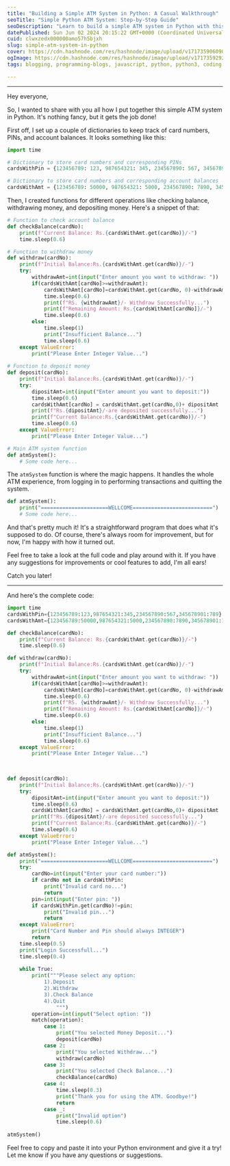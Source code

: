 ```yaml
---
title: "Building a Simple ATM System in Python: A Casual Walkthrough"
seoTitle: "Simple Python ATM System: Step-by-Step Guide"
seoDescription: "Learn to build a simple ATM system in Python with this casual walkthrough and code examples"
datePublished: Sun Jun 02 2024 20:15:22 GMT+0000 (Coordinated Universal Time)
cuid: clwxzedx000000amo57h5bjxh
slug: simple-atm-system-in-python
cover: https://cdn.hashnode.com/res/hashnode/image/upload/v1717359060903/94337903-f4b1-4ff2-9661-c742ea8b605e.jpeg
ogImage: https://cdn.hashnode.com/res/hashnode/image/upload/v1717359292442/d3623569-e9bc-44b5-89f9-0a56b3e0e93b.jpeg
tags: blogging, programming-blogs, javascript, python, python3, coding, programming-languages, dictionary, coding-challenge, codenewbies, python-beginner, programming-tips, python-projects, python-lists, atm-automated-teller-machine-market-size

---
```


---

Hey everyone,

So, I wanted to share with you all how I put together this simple ATM system in Python. It's nothing fancy, but it gets the job done!

First off, I set up a couple of dictionaries to keep track of card numbers, PINs, and account balances. It looks something like this:

```python
import time

# Dictionary to store card numbers and corresponding PINs
cardsWithPin = {123456789: 123, 987654321: 345, 234567890: 567, 345678901: 789}

# Dictionary to store card numbers and corresponding account balances
cardsWithAmt = {123456789: 50000, 987654321: 5000, 234567890: 7890, 345678901: 100000}
```

Then, I created functions for different operations like checking balance, withdrawing money, and depositing money. Here's a snippet of that:

```python
# Function to check account balance
def checkBalance(cardNo):
    print(f"Current Balance: Rs.{cardsWithAmt.get(cardNo)}/-")
    time.sleep(0.6)

# Function to withdraw money
def withdraw(cardNo):
    print(f"Initial Balance:Rs.{cardsWithAmt.get(cardNo)}/-")
    try: 
        withdrawAmt=int(input("Enter amount you want to withdraw: "))
        if(cardsWithAmt[cardNo]>=withdrawAmt):
            cardsWithAmt[cardNo]=cardsWithAmt.get(cardNo, 0)-withdrawAmt
            time.sleep(0.6)
            print(f"RS. {withdrawAmt}/- Withdraw Successfully...")
            print(f"Remaining Amount: Rs.{cardsWithAmt[cardNo]}/-")
            time.sleep(0.6)
        else:
            time.sleep(1)
            print("Insufficient Balance...")
            time.sleep(0.6)
    except ValueError:
        print("Please Enter Integer Value...")
    
# Function to deposit money
def deposit(cardNo):
    print(f"Initial Balance:Rs.{cardsWithAmt.get(cardNo)}/-")
    try:
        dipositAmt=int(input("Enter amount you want to deposit:"))
        time.sleep(0.6)
        cardsWithAmt[cardNo] = cardsWithAmt.get(cardNo,0)+ dipositAmt
        print(f"Rs.{dipositAmt}/-are deposited successfully...")
        print(f"Current Balance:Rs.{cardsWithAmt.get(cardNo)}/-")
        time.sleep(0.6)
    except ValueError:
        print("Please Enter Integer Value...")

# Main ATM system function
def atmSystem():
    # Some code here...
```

The `atmSystem` function is where the magic happens. It handles the whole ATM experience, from logging in to performing transactions and quitting the system.

```python
def atmSystem():
    print("======================WELLCOME==========================")
    # Some code here...
```

And that's pretty much it! It's a straightforward program that does what it's supposed to do. Of course, there's always room for improvement, but for now, I'm happy with how it turned out.

Feel free to take a look at the full code and play around with it. If you have any suggestions for improvements or cool features to add, I'm all ears!

Catch you later!

---

And here's the complete code:

```python
import time
cardsWithPin={123456789:123,987654321:345,234567890:567,345678901:789}
cardsWithAmt={123456789:50000,987654321:5000,234567890:7890,345678901:100000}

def checkBalance(cardNo):
    print(f"Current Balance: Rs.{cardsWithAmt.get(cardNo)}/-")
    time.sleep(0.6)

def withdraw(cardNo):
    print(f"Initial Balance:Rs.{cardsWithAmt.get(cardNo)}/-")
    try: 
        withdrawAmt=int(input("Enter amount you want to withdraw: "))
        if(cardsWithAmt[cardNo]>=withdrawAmt):
            cardsWithAmt[cardNo]=cardsWithAmt.get(cardNo, 0)-withdrawAmt
            time.sleep(0.6)
            print(f"RS. {withdrawAmt}/- Withdraw Successfully...")
            print(f"Remaining Amount: Rs.{cardsWithAmt[cardNo]}/-")
            time.sleep(0.6)
        else:
            time.sleep(1)
            print("Insufficient Balance...")
            time.sleep(0.6)
    except ValueError:
        print("Please Enter Integer Value...")

    
    
def deposit(cardNo):
    print(f"Initial Balance:Rs.{cardsWithAmt.get(cardNo)}/-")
    try:
        dipositAmt=int(input("Enter amount you want to deposit:"))
        time.sleep(0.6)
        cardsWithAmt[cardNo] = cardsWithAmt.get(cardNo,0)+ dipositAmt
        print(f"Rs.{dipositAmt}/-are deposited successfully...")
        print(f"Current Balance:Rs.{cardsWithAmt.get(cardNo)}/-")
        time.sleep(0.6)
    except ValueError:
        print("Please Enter Integer Value...")

def atmSystem():
    print("======================WELLCOME==========================")
    try:
        cardNo=int(input("Enter your card number:"))
        if cardNo not in cardsWithPin:
            print("Invalid card no...")
            return
        pin=int(input("Enter pin: "))
        if cardsWithPin.get(cardNo)!=pin:
            print("Invalid pin...")
            return
    except ValueError:
        print("Card Number and Pin should always INTEGER")
        return
    time.sleep(0.5)
    print("Login Successfull...")
    time.sleep(0.4)
    
    while True: 
        print("""Please select any option:
            1).Deposit
            2).Withdraw
            3).Check Balance
            4).Quit
                """)
        operation=int(input("Select option: "))
        match(operation):
            case 1:
                print("You selected Money Deposit...")
                deposit(cardNo)
            case 2:
                print("You selected Withdraw...")
                withdraw(cardNo)
            case 3:
                print("You selected Check Balance...")
                checkBalance(cardNo)
            case 4:
                time.sleep(0.3)
                print("Thank you for using the ATM. Goodbye!")
                return
            case _: 
                print("Invalid option")
                time.sleep(0.6)
    
atmSystem()
```

Feel free to copy and paste it into your Python environment and give it a try! Let me know if you have any questions or suggestions.